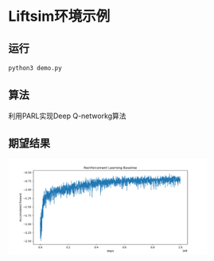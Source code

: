 # Liftsim环境示例

## 运行

```python
python3 demo.py
```

## 算法

利用PARL实现Deep Q-networkg算法

## 期望结果

<img src="rl_10.png" width="400"/>